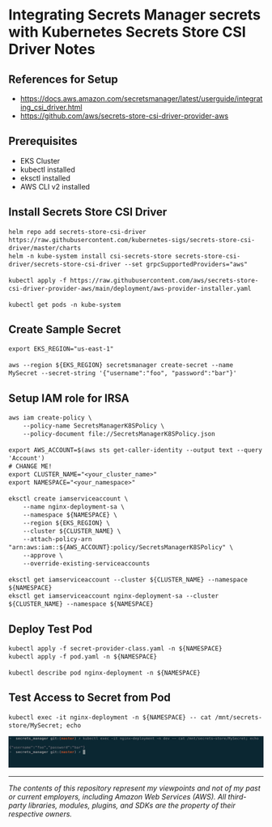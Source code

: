 # Integrating Secrets Manager secrets with Kubernetes Secrets Store CSI Driver Notes

## References for Setup

* <https://docs.aws.amazon.com/secretsmanager/latest/userguide/integrating_csi_driver.html>
* <https://github.com/aws/secrets-store-csi-driver-provider-aws>

## Prerequisites

- EKS Cluster
- kubectl installed
- eksctl installed
- AWS CLI v2 installed

## Install Secrets Store CSI Driver

```shell
helm repo add secrets-store-csi-driver https://raw.githubusercontent.com/kubernetes-sigs/secrets-store-csi-driver/master/charts
helm -n kube-system install csi-secrets-store secrets-store-csi-driver/secrets-store-csi-driver --set grpcSupportedProviders="aws"

kubectl apply -f https://raw.githubusercontent.com/aws/secrets-store-csi-driver-provider-aws/main/deployment/aws-provider-installer.yaml

kubectl get pods -n kube-system
```

## Create Sample Secret

```shell
export EKS_REGION="us-east-1"

aws --region ${EKS_REGION} secretsmanager create-secret --name MySecret --secret-string '{"username":"foo", "password":"bar"}'
```

## Setup IAM role for IRSA

```shell
aws iam create-policy \
    --policy-name SecretsManagerK8SPolicy \
    --policy-document file://SecretsManagerK8SPolicy.json

export AWS_ACCOUNT=$(aws sts get-caller-identity --output text --query 'Account')
# CHANGE ME!
export CLUSTER_NAME="<your_cluster_name>"
export NAMESPACE="<your_namespace>"

eksctl create iamserviceaccount \
    --name nginx-deployment-sa \
    --namespace ${NAMESPACE} \
    --region ${EKS_REGION} \
    --cluster ${CLUSTER_NAME} \
    --attach-policy-arn "arn:aws:iam::${AWS_ACCOUNT}:policy/SecretsManagerK8SPolicy" \
    --approve \
    --override-existing-serviceaccounts

eksctl get iamserviceaccount --cluster ${CLUSTER_NAME} --namespace ${NAMESPACE}
eksctl get iamserviceaccount nginx-deployment-sa --cluster ${CLUSTER_NAME} --namespace ${NAMESPACE}
```

## Deploy Test Pod

```shell
kubectl apply -f secret-provider-class.yaml -n ${NAMESPACE}
kubectl apply -f pod.yaml -n ${NAMESPACE}

kubectl describe pod nginx-deployment -n ${NAMESPACE}
```

## Test Access to Secret from Pod

```shell
kubectl exec -it nginx-deployment -n ${NAMESPACE} -- cat /mnt/secrets-store/MySecret; echo
```

![Test Result](./test_result.png)

---

<i>The contents of this repository represent my viewpoints and not of my past or current employers, including Amazon Web Services (AWS). All third-party libraries, modules, plugins, and SDKs are the property of their respective owners.</i>
